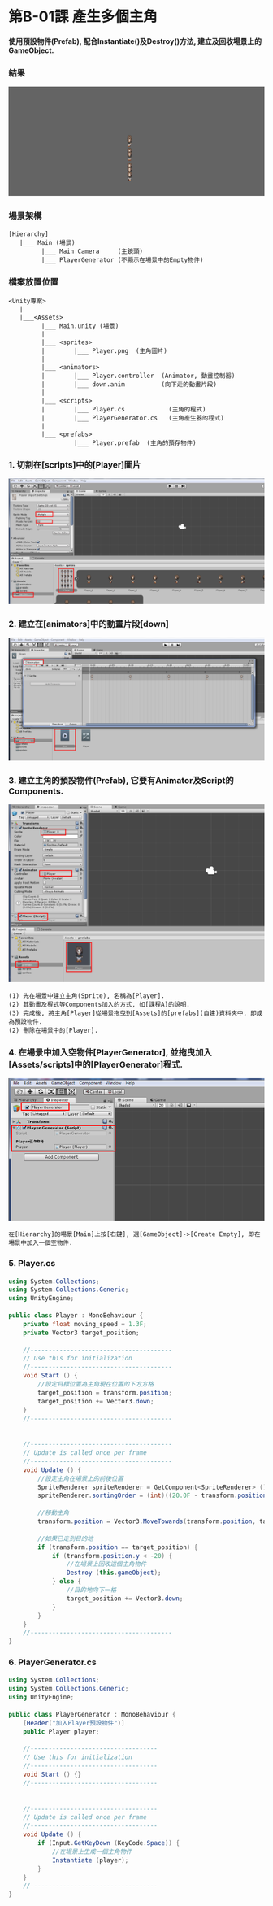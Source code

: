 # 第B-01課 產生多個主角

#### 使用預設物件(Prefab), 配合Instantiate()及Destroy()方法, 建立及回收場景上的GameObject.


### 結果
![GitHub Logo](/screen/img-b01.png)


### 場景架構
```
[Hierarchy]
   |___ Main (場景) 
         |___ Main Camera     (主鏡頭)
         |___ PlayerGenerator (不顯示在場景中的Empty物件)
```


### 檔案放置位置
```
<Unity專案>
   |  
   |___<Assets>
         |___ Main.unity (場景)  
         |
         |___ <sprites>
         |        |___ Player.png  (主角圖片)   
         |        
         |___ <animators>
         |        |___ Player.controller  (Animator, 動畫控制器)     
         |        |___ down.anim          (向下走的動畫片段)                        
         |        
         |___ <scripts>
         |        |___ Player.cs            (主角的程式)     
         |        |___ PlayerGenerator.cs   (主角產生器的程式)            
         |        
         |___ <prefabs>
                  |___ Player.prefab  (主角的預存物件)           
```


### 1. 切割在[scripts]中的[Player]圖片

![GitHub Logo](/screen/img-b01-01.png)



### 2. 建立在[animators]中的動畫片段[down]

![GitHub Logo](/screen/img-b01-02.png)



### 3. 建立主角的預設物件(Prefab), 它要有Animator及Script的Components.

![GitHub Logo](/screen/img-b01-03.png)

```
(1) 先在場景中建立主角(Sprite), 名稱為[Player].
(2) 其動畫及程式等Components加入的方式, 如[課程A]的說明.
(3) 完成後, 將主角[Player]從場景拖曳到[Assets]的[prefabs](自建)資料夾中, 即成為預設物件.
(2) 刪除在場景中的[Player].
```


### 4. 在場景中加入空物件[PlayerGenerator], 並拖曳加入[Assets/scripts]中的[PlayerGenerator]程式.

![GitHub Logo](/screen/img-b01-04.png)

```
在[Hierarchy]的場景[Main]上按[右鍵], 選[GameObject]->[Create Empty], 即在場景中加入一個空物件.
```


### 5. Player.cs

```c#
using System.Collections;
using System.Collections.Generic;
using UnityEngine;

public class Player : MonoBehaviour {
    private float moving_speed = 1.3F;
    private Vector3 target_position;

    //---------------------------------------
    // Use this for initialization
    //---------------------------------------
    void Start () {
        //設定目標位置為主角現在位置的下方方格
        target_position = transform.position;
        target_position += Vector3.down;
    }
    //---------------------------------------


    //---------------------------------------
    // Update is called once per frame
    //---------------------------------------
    void Update () {
        //設定主角在場景上的前後位置
        SpriteRenderer spriteRenderer = GetComponent<SpriteRenderer> ();
        spriteRenderer.sortingOrder = (int)((20.0F - transform.position.y)*100);

        //移動主角
        transform.position = Vector3.MoveTowards(transform.position, target_position, Time.deltaTime * moving_speed);

        //如果已走到目的地
        if (transform.position == target_position) {
            if (transform.position.y < -20) {
                //在場景上回收這個主角物件            
                Destroy (this.gameObject);
            } else {
                //目的地向下一格
                target_position += Vector3.down;
            }
        }
    }
    //---------------------------------------    
}
```


### 6. PlayerGenerator.cs

```c#
using System.Collections;
using System.Collections.Generic;
using UnityEngine;

public class PlayerGenerator : MonoBehaviour {
    [Header("加入Player預設物件")]
    public Player player;

    //-----------------------------------
    // Use this for initialization
    //-----------------------------------    
    void Start () {}
    //-----------------------------------
    

    //-----------------------------------
    // Update is called once per frame
    //-----------------------------------    
    void Update () {
        if (Input.GetKeyDown (KeyCode.Space)) {
            //在場景上生成一個主角物件            
            Instantiate (player);
        }
    }
    //-----------------------------------    
}
```
